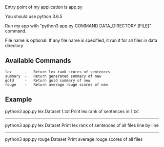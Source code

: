 Entry point of my application is app.py

You should use python 3.6.5

Run my app with "python3 app.py COMMAND DATA_DIRECTORY [FILE]" command.

File name is optional.
If any file name is specified, it run it for all files in data directory

## Available Commands ##
    lex      -   Return lex rank scores of sentences
    summary  -   Return generated summary of new
    gold     -   Return gold summary of new
    rouge    -   Return average rouge scores of new

## Example ##

python3 app.py lex Dataset 1.txt
    Print lex rank of sentences in 1.txt

-----

python3 app.py lex Dataset
    Print lex rank of sentences of all files line by line

-----

python3 app.py rouge Dataset
    Print average rouge scores of all files